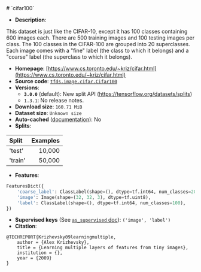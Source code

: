 <div itemscope itemtype="http://schema.org/Dataset">
  <div itemscope itemprop="includedInDataCatalog" itemtype="http://schema.org/DataCatalog">
    <meta itemprop="name" content="TensorFlow Datasets" />
  </div>
  <meta itemprop="name" content="cifar100" />
  <meta itemprop="description" content="This dataset is just like the CIFAR-10, except it has 100 classes containing 600 images each. There are 500 training images and 100 testing images per class. The 100 classes in the CIFAR-100 are grouped into 20 superclasses. Each image comes with a &quot;fine&quot; label (the class to which it belongs) and a &quot;coarse&quot; label (the superclass to which it belongs).&#10;&#10;To use this dataset:&#10;&#10;```python&#10;import tensorflow_datasets as tfds&#10;&#10;ds = tfds.load(&#x27;cifar100&#x27;, split=&#x27;train&#x27;)&#10;for ex in ds.take(4):&#10;  print(ex)&#10;```&#10;&#10;See [the guide](https://www.tensorflow.org/datasets/overview) for more&#10;informations on [tensorflow_datasets](https://www.tensorflow.org/datasets).&#10;&#10;" />
  <meta itemprop="url" content="https://www.tensorflow.org/datasets/catalog/cifar100" />
  <meta itemprop="sameAs" content="https://www.cs.toronto.edu/~kriz/cifar.html" />
  <meta itemprop="citation" content="@TECHREPORT{Krizhevsky09learningmultiple,&#10;    author = {Alex Krizhevsky},&#10;    title = {Learning multiple layers of features from tiny images},&#10;    institution = {},&#10;    year = {2009}&#10;}&#10;" />
</div>
# `cifar100`

*   **Description**:

This dataset is just like the CIFAR-10, except it has 100 classes containing 600
images each. There are 500 training images and 100 testing images per class. The
100 classes in the CIFAR-100 are grouped into 20 superclasses. Each image comes
with a "fine" label (the class to which it belongs) and a "coarse" label (the
superclass to which it belongs).

*   **Homepage**:
    [https://www.cs.toronto.edu/~kriz/cifar.html](https://www.cs.toronto.edu/~kriz/cifar.html)
*   **Source code**:
    [`tfds.image.cifar.Cifar100`](https://github.com/tensorflow/datasets/tree/master/tensorflow_datasets/image/cifar.py)
*   **Versions**:
    *   **`3.0.0`** (default): New split API
        (https://tensorflow.org/datasets/splits)
    *   `1.3.1`: No release notes.
*   **Download size**: `160.71 MiB`
*   **Dataset size**: `Unknown size`
*   **Auto-cached**
    ([documentation](https://www.tensorflow.org/datasets/performances#auto-caching)):
    No
*   **Splits**:

Split   | Examples
:------ | -------:
'test'  | 10,000
'train' | 50,000

*   **Features**:

```python
FeaturesDict({
    'coarse_label': ClassLabel(shape=(), dtype=tf.int64, num_classes=20),
    'image': Image(shape=(32, 32, 3), dtype=tf.uint8),
    'label': ClassLabel(shape=(), dtype=tf.int64, num_classes=100),
})
```
*   **Supervised keys** (See
    [`as_supervised` doc](https://www.tensorflow.org/datasets/api_docs/python/tfds/load)):
    `('image', 'label')`
*   **Citation**:

```
@TECHREPORT{Krizhevsky09learningmultiple,
    author = {Alex Krizhevsky},
    title = {Learning multiple layers of features from tiny images},
    institution = {},
    year = {2009}
}
```

